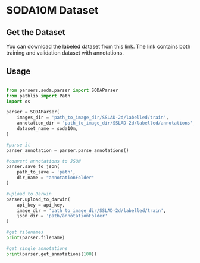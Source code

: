 # SODA10M Dataset

## Get the Dataset
You can download the labeled dataset from this [link](https://drive.google.com/file/d/1oSJ0rbqNHLmlOOzpmQqXLDraCCQss4Q4/view?usp=sharing). The link contains both training and validation dataset with annotations. 

## Usage

```python

from parsers.soda.parser import SODAParser
from pathlib import Path
import os

parser = SODAParser(
    images_dir = 'path_to_image_dir/SSLAD-2d/labelled/train',
    annotation_dir = 'path_to_image_dir/SSLAD-2d/labelled/annotations',
    dataset_name = soda10m,
)

#parse it 
parser_annotation = parser.parse_annotations()

#convert annotations to JSON 
parser.save_to_json(
    path_to_save = 'path',
    dir_name = "annotationFolder"
)

#upload to Darwin 
parser.upload_to_darwin(
    api_key = api_key, 
    image_dir = 'path_to_image_dir/SSLAD-2d/labelled/train', 
    json_dir = 'path/annotationFolder'
)

#get filenames 
print(parser.filename)

#get single annotations 
print(parser.get_annotations(100))

```

